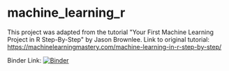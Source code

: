 # machine_learning_r
This project was adapted from the tutorial "Your First Machine Learning Project in R Step-By-Step" by Jason Brownlee. Link to original tutorial: https://machinelearningmastery.com/machine-learning-in-r-step-by-step/

Binder Link: [![Binder](https://mybinder.org/badge_logo.svg)](https://mybinder.org/v2/gh/esimonton/machine_learning_r.git/HEAD)
